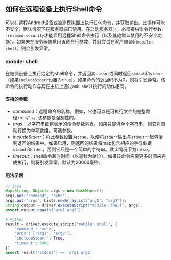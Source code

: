 ## 如何在远程设备上执行Shell命令

可以在远程Android设备或被测模拟器上执行任何命令，并获取输出。此操作可能不安全，默认情况下在服务器端已禁用。在启动服务器时，必须提供命令行参数`--relaxed-security`才能启用远程Shell命令执行（以及其他默认禁用的不安全功能）。如果未在服务器端启用该命令行参数，并且尝试在客户端调用`mobile: shell`，则会引发异常。

### mobile: shell

在被测设备上执行给定的shell命令，并返回其`stdout`或同时返回`stdout`和`stderr`（如果`includeStderr`设置为`true`）。如果命令的返回码不为0，则将引发异常。该命令的执行动作与其在主机上通过`adb shell`执行的动作相同。

#### 支持的参数

- *command*：远程命令的名称。例如，它也可以是可执行文件的完整路径`/bin/ls`。该参数是强制性的。
- *args*：以字符串数组表示的命令参数列表。如果只提供单个字符串，则它将自动转换为单项数组。可选参数。
- *includeStderr*：将此参数设置为`true`，以便将`stderr`输出与`stdout`一起包括到返回的结果中。如果启用，则返回的结果将map包含相应的字符串键 `stdout`和`stder`，否则它只是一个简单的字符串。默认情况下为`false`。
- *timeout*：shell命令超时时间（以毫秒为单位）。如果该命令需要更多时间来完成执行，则将引发异常。默认为20000毫秒。

#### 用法示例

```java
// Java
Map<String, Object> args = new HashMap<>();
args.put("command", "echo");
args.put("args", Lists.newArrayList("arg1", "arg2"));
String output = driver.executeScript("mobile: shell", args);
assert output.equals("arg1 arg2");
```

```python
# Python
result = driver.execute_script('mobile: shell', {
    'command': 'echo',
    'args': ['arg1', 'arg2'],
    'includeStderr': True,
    'timeout': 5000
})
assert result['stdout'] == 'arg1 arg2'
```